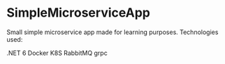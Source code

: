 # SimpleMicroserviceApp

Small simple microservice app made for learning purposes.
Technologies used:

.NET 6
Docker
K8S
RabbitMQ
grpc
